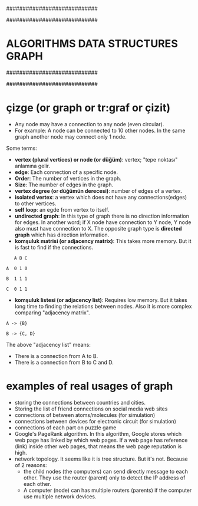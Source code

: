 ############################

############################
# ALGORITHMS DATA STRUCTURES GRAPH
############################

############################

# çizge (or graph or tr:graf or çizit)
- Any node may have a connection to any node (even circular).
- For example: A node can be connected to 10 other nodes. In the same graph another node may connect only 1 node.

Some terms:
- __vertex (plural vertices) or node (or düğüm)__: vertex; "tepe noktası" anlamına gelir.
- __edge__: Each connection of a specific node.
- __Order__: The number of vertices in the graph.
- __Size__: The number of edges in the graph.
- __vertex degree (or düğümün derecesi)__: number of edges of a vertex.
- __isolated vertex__: a vertex which does not have any connections(edges) to other vertices.
- __self loop__: an egde from vertex to itself.
- __undirected graph__: In this type of graph there is no direction information for edges. In another word; if X node have connection to Y node, Y node also must have connection to X. The opposite graph type is __directed graph__ which has direction information.
- __komşuluk matrisi (or adjacency matrix)__: This takes more memory. But it is fast to find if the connections.

```
   A B C

A  0 1 0

B  1 1 1 

C  0 1 1
```

- __komşuluk listesi (or adjacency list)__: Requires low memory. But it takes long time to finding the relations between nodes. Also it is more complex comparing "adjacency matrix".

```
A -> {B}

B -> {C, D}
```

The above "adjacency list" means:
- There is a connection from A to B.
- There is a connection from B to C and D.

# examples of real usages of graph
- storing the connections between countries and cities.
- Storing the list of friend connections on social media web sites
- connections of between atoms/molecules (for simulation)
- connections between devices for electronic circuit (for simulation)
- connections of each part on puzzle game
- Google's PageRank algorithm. In this algorithm, Google stores which web page has linked by which web pages. If a web page has reference (link) inside other web pages, that means the web page reputation is high.
- network topology. It seems like it is tree structure. But it's not. Because of 2 reasons:
  - the child nodes (the computers) can send directly message to each other. They use the router (parent) only to detect the IP address of each other.
  - A computer (node) can has multiple routers (parents) if the computer use multiple network devices.